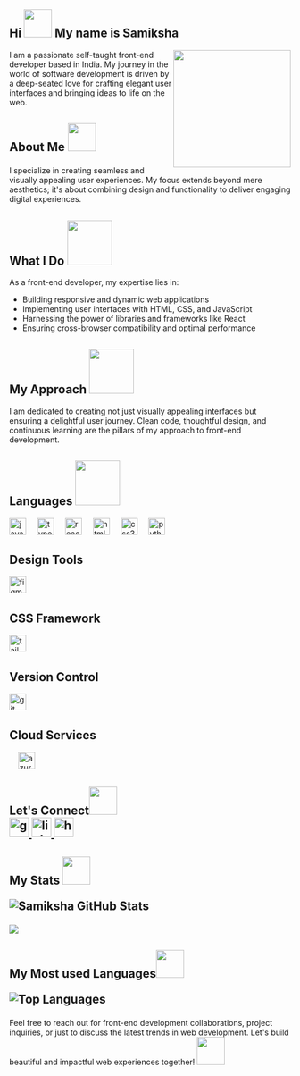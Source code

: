 <h2 align="left">Hi <img height="50" src="https://media.giphy.com/media/FAFo1M7EC4gRZ4HETH/giphy.gif"/> My name is Samiksha</h2>


<img align="right" height="210" src="https://media.giphy.com/media/U1sgOjNqsrIqFWc4mj/giphy.gif"  />

<p>I am a passionate self-taught front-end developer based in India. My journey in the world of software development is driven by a deep-seated love for crafting elegant user interfaces and bringing ideas to life on the web.


<h2>About Me  <img height="50" src="https://media.giphy.com/media/aI7obIZQdn9RUVkBWX/giphy.gif"/></p></h2>
<p>I specialize in creating seamless and visually appealing user experiences. My focus extends beyond mere aesthetics; it's about combining design and functionality to deliver engaging digital experiences. </p>

<h2>What I Do  <img height="80" src="https://media.giphy.com/media/q6HBRVGPBo84SYNSHX/giphy.gif"/></h2>


<p>As a front-end developer, my expertise lies in:

- Building responsive and dynamic web applications
- Implementing user interfaces with HTML, CSS, and JavaScript
- Harnessing the power of libraries and frameworks like React
- Ensuring cross-browser compatibility and optimal performance</p>

<h2> My Approach <img height="80" src="https://media.giphy.com/media/hr3DTQVPJAUGXDLPwm/giphy.gif"/></h2>

<p>I am dedicated to creating not just visually appealing interfaces but ensuring a delightful user journey. Clean code, thoughtful design, and continuous learning are the pillars of my approach to front-end development.</p>



<div align="left">
  <h2>Languages  <img height="80" src="https://media.giphy.com/media/pv8hybpYzhkl1I5Y4Z/giphy.gif"/></h2>
  <img src="https://cdn.jsdelivr.net/gh/devicons/devicon/icons/javascript/javascript-plain.svg" height="30" alt="javascript logo"  />
  <img width="12" />
  <img src="https://cdn.jsdelivr.net/gh/devicons/devicon/icons/typescript/typescript-plain.svg" height="30" alt="typescript logo"  />
  <img width="12" />
  <img src="https://cdn.jsdelivr.net/gh/devicons/devicon/icons/react/react-original.svg" height="30" alt="react logo"  />
  <img width="12" />
  <img src="https://cdn.jsdelivr.net/gh/devicons/devicon/icons/html5/html5-plain-wordmark.svg" height="30" alt="html5 logo"  />
  <img width="12" />
  <img src="https://cdn.jsdelivr.net/gh/devicons/devicon/icons/css3/css3-plain-wordmark.svg" height="30" alt="css3 logo"  />
  <img width="12" />
   <img src="https://cdn.jsdelivr.net/gh/devicons/devicon/icons/python/python-original.svg" height="30" alt="python logo"  />
  <h2>Design Tools</h2>
  <img src="https://cdn.jsdelivr.net/gh/devicons/devicon/icons/figma/figma-original.svg" height="30" alt="figma logo"  />
  <img width="12" />
  <h2>CSS Framework</h2>
  <img src="https://cdn.jsdelivr.net/gh/devicons/devicon/icons/tailwindcss/tailwindcss-plain.svg" height="30" alt="tailwindcss logo"  />
  <img width="12" />
  <h2>Version Control</h2>
  <img src="https://cdn.jsdelivr.net/gh/devicons/devicon/icons/git/git-original.svg" height="30" alt="git logo"  />
  <img width="12" />
 <h2>Cloud Services</h2>
  <img width="12" />
  <img src="https://cdn.jsdelivr.net/gh/devicons/devicon/icons/azure/azure-original.svg" height="30" alt="azure logo"  />
</div>

<h2>Let's Connect<img height="50" src="https://media.giphy.com/media/maPtLNbAsA0pRkozT9/giphy.gif"</h2>
<div align="left">
  <a href="ssamiksha271@gmail.com" target="_blank">
    <img src="https://img.shields.io/static/v1?message=Gmail&logo=gmail&label=&color=D14836&logoColor=white&labelColor=&style=for-the-badge" height="35" alt="gmail logo"  />
  </a>
  <a href="https://www.linkedin.com/in/samikshasharma-dev" target="_blank">
    <img src="https://img.shields.io/static/v1?message=LinkedIn&logo=linkedin&label=&color=0077B5&logoColor=white&labelColor=&style=for-the-badge" height="35" alt="linkedin logo"  />
  </a>
  <a href="https://www.hackerrank.com/profile/ssamiksha271" target="_blank">
    <img src="https://img.shields.io/static/v1?message=HackerRank&logo=hackerrank&label=&color=2EC866&logoColor=white&labelColor=&style=for-the-badge" height="35" alt="hackerrank logo"  />
  </a>
</div>

<h2>My Stats <img height="50" src="https://media.giphy.com/media/1oBwBVLGoLteCP2kyD/giphy.gif"/>

![Samiksha GitHub Stats](https://github-readme-stats.vercel.app/api?username=samiksha1204&theme=vue&show_icons=true)</h2>
<img src="https://github-readme-streak-stats.herokuapp.com/?user=samiksha1204" />
<h2>My Most used Languages<img height="50" src="https://media.giphy.com/media/xZn6QSIyPKNpaTbGa2/giphy.gif"/>

![Top Languages](https://github-readme-stats.vercel.app/api/top-langs/?username=samiksha1204&theme=vue&show_icons=true)</h2>

<p>Feel free to reach out for front-end development collaborations, project inquiries, or just to discuss the latest trends in web development. Let's build beautiful and impactful web experiences together! <img height="50" src="https://media.giphy.com/media/6cfHDQ4NeBk2EltWCs/giphy.gif"/></p>


  

